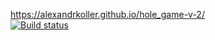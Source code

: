 https://alexandrkoller.github.io/hole_game-v-2/  \
[![Build status](https://ci.appveyor.com/api/projects/status/by4720ii2qhc8p9n?svg=true)](https://ci.appveyor.com/project/AlexandrKoller/hole-game-v-2)
